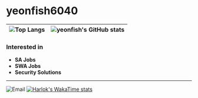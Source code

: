 # yeonfish6040
| ![Top Langs](https://github-readme-stats.vercel.app/api/top-langs/?username=yeonfish6040&layout=compact&theme=dracula) | ![yeonfish's GitHub stats](https://github-readme-stats.vercel.app/api?username=yeonfish6040&show_icons=true&theme=dracula) |
| ------------- | ------------- |

### Interested in
- **SA Jobs**
- **SWA Jobs**
- **Security Solutions**



<hr>

![Email](https://img.shields.io/badge/Email-yeonfish6040@gmail.com-green)
[![Harlok's WakaTime stats](https://github-readme-stats.vercel.app/api/wakatime?username=ffflabs)](https://github.com/anuraghazra/github-readme-stats)

